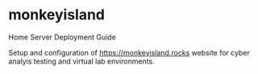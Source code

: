 # monkeyisland
Home Server Deployment Guide

Setup and configuration of https://monkeyisland.rocks website for cyber analyis testing and virtual lab environments.

